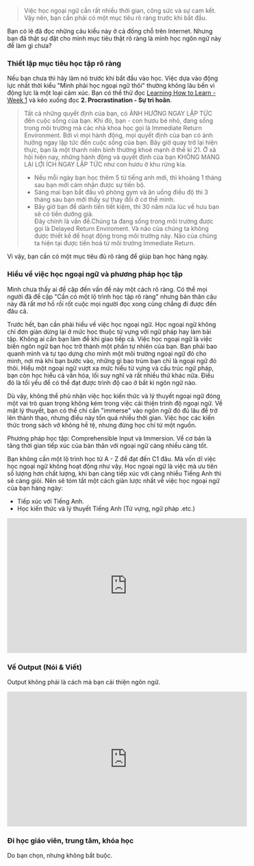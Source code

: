 > Việc học ngoại ngữ cần rất nhiều thời gian, công sức và sự cam kết. Vậy nên, bạn cần phải có một mục tiêu rõ ràng trước khi bắt đầu. 

Bạn có lẽ đã đọc những câu kiểu này ở cả đống chỗ trên Internet. Nhưng bạn đã thật sự đặt cho mình mục tiêu thật rõ ràng là mình học ngôn ngữ này để làm gì chưa?

### Thiết lập mục tiêu học tập rõ ràng

Nếu bạn chưa thì hãy làm nó trước khi bắt đầu vào học. Việc dựa vào động lực nhất thời kiểu "Mình phải học ngoại ngữ thôi" thường không lâu bền vì động lực là một loại cảm xúc. Bạn có thể thử đọc [Learning How to Learn - Week 1](https://spiderum.com/bai-dang/Learning-How-to-Learn-Week-1-5ii) và kéo xuống đọc **2. Procrastination - Sự trì hoãn**. 

> Tất cả những quyết định của bạn, có ẢNH HƯỞNG NGAY LẬP TỨC đến cuộc sống của bạn. Khi đó, bạn - con hươu bé nhỏ, đang sống trong môi trường mà các nhà khoa học gọi là Immediate Return Environment. Bởi vì mọi hành động, mọi quyết định của bạn có ảnh hưởng ngay lập tức đến cuộc sống của bạn.
Bây giờ quay trở lại hiện thực, bạn là một thanh niên bình thường khoẻ mạnh ở thế kỉ 21. Ở xã hội hiện nay, những hành động và quyết định của bạn KHÔNG MANG LẠI LỢI ÍCH NGAY LẬP TỨC như con hươu ở khu rừng kia. 
> - Nếu mỗi ngày bạn học thêm 5 từ tiếng anh mới, thì khoảng 1 tháng sau bạn mới cảm nhận được sự tiến bộ.
> - Sáng mai bạn bắt đầu vô phòng gym và ăn uống điều độ thì 3 tháng sau bạn mới thấy sự thay đổi ở cơ thể mình.
> - Bây giờ bạn để dành tiền tiết kiệm, thì 30 năm nữa lúc về hưu bạn sẽ có tiền dưỡng già.  
> Đây chính là vấn đề.Chúng ta đang sống trong môi trường được gọi là Delayed Return Enviroment. Và não của chúng ta không được thiết kế để hoạt động trong môi trường này. Não của chúng ta hiện tại được tiến hoá từ môi trường Immediate Return. 

Vì vậy, bạn cần có một mục tiêu đủ rõ ràng để giúp bạn học hàng ngày.

### Hiểu về việc học ngoại ngữ và phương pháp học tập
Mình chưa thấy ai đề cập đến vấn đề này một cách rõ ràng. Có thể mọi người đã đề cập "Cần có một lộ trình học tập rõ ràng" nhưng bản thân câu này đã rất mơ hồ rồi rốt cuộc mọi người đọc xong cũng chẳng đi được đến đâu cả.

Trước hết, bạn cần phải hiểu về việc học ngoại ngữ. Học ngoại ngữ không chỉ đơn giản dừng lại ở mức học thuộc từ vựng với ngữ pháp hay làm bài tập. Không ai cần bạn làm đề khi giao tiếp cả. Việc học ngoại ngữ là việc biến ngôn ngữ bạn học trở thành một phần tự nhiên của bạn. Bạn phải bao quanh mình và tự tạo dựng cho mình một môi trường ngoại ngữ đó cho mình, nơi mà khi bạn bước vào, những gì bao trùm bạn chỉ là ngoại ngữ đó thôi. Hiểu một ngoại ngữ vượt xa mức hiểu từ vựng và cấu trúc ngữ pháp, bạn còn học hiểu cả văn hóa, lối suy nghĩ và rất nhiều thứ khác nữa. Điều đó là tối yếu để có thể đạt được trình độ cao ở bất kì ngôn ngữ nào.

Dù vậy, không thể phủ nhận việc học kiến thức và lý thuyết ngoại ngữ đóng một vai trò quan trọng không kém trong việc cải thiện trình độ ngoại ngữ. Về mặt lý thuyết, bạn có thể chỉ cần "immerse" vào ngôn ngữ đó đủ lâu để trở lên thành thạo, nhưng điều này tốn quá nhiều thời gian. Việc học các kiến thức trong sách vở không hề tệ, nhưng đừng học chỉ từ một nguồn.

Phương pháp học tập: Comprehensible Input và Immersion. Về cơ bản là tăng thời gian tiếp xúc của bản thân với ngoại ngữ càng nhiều càng tốt.

Bạn không cần một lộ trình học từ A - Z để đạt đến C1 đâu. Mà vốn dĩ việc học ngoại ngữ không hoạt động như vậy. Học ngoại ngữ là việc mà ưu tiên số lượng hơn chất lượng, khi bạn càng tiếp xúc với càng nhiều Tiếng Anh thì sẽ càng giỏi. Nên sẽ tóm tắt một cách giản lược nhất về việc học ngoại ngữ của bạn hàng ngày:

- Tiếp xúc với Tiếng Anh.
- Học kiến thức và lý thuyết Tiếng Anh (Từ vựng, ngữ pháp .etc.)

<iframe width="560" height="315" src="https://www.youtube.com/embed/j0OotbfBAA0?si=B1p9LnDi1BAPQK-W" title="YouTube video player" frameborder="0" allow="accelerometer; autoplay; clipboard-write; encrypted-media; gyroscope; picture-in-picture; web-share" referrerpolicy="strict-origin-when-cross-origin" allowfullscreen></iframe>

### Về Output (Nói & Viết)
Output không phải là cách mà bạn cải thiện ngôn ngữ.

<iframe width="560" height="315" src="https://www.youtube.com/embed/4Ir4206DfvQ?si=2sm6kF9xzljoJs_b" title="YouTube video player" frameborder="0" allow="accelerometer; autoplay; clipboard-write; encrypted-media; gyroscope; picture-in-picture; web-share" referrerpolicy="strict-origin-when-cross-origin" allowfullscreen></iframe>

### Đi học giáo viên, trung tâm, khóa học
Do bạn chọn, nhưng không bắt buộc. 




